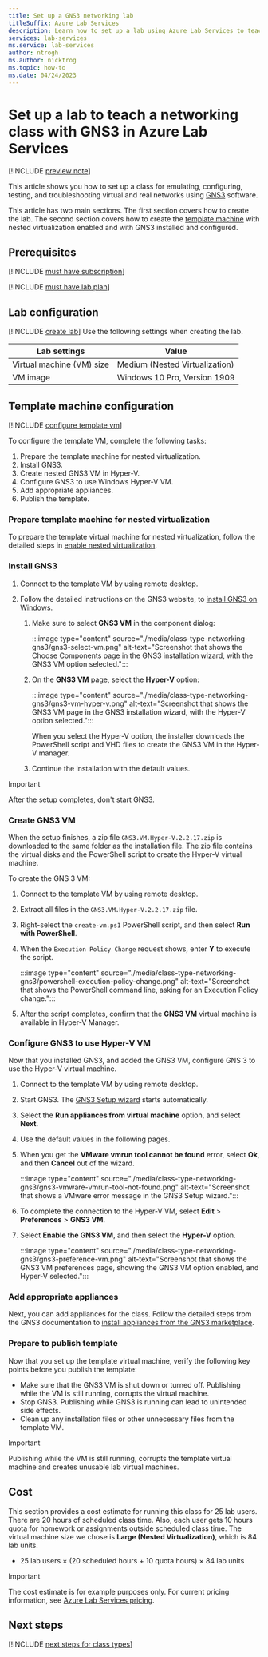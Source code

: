 ```yaml
---
title: Set up a GNS3 networking lab
titleSuffix: Azure Lab Services
description: Learn how to set up a lab using Azure Lab Services to teach networking with GNS3. 
services: lab-services
ms.service: lab-services
author: ntrogh
ms.author: nicktrog
ms.topic: how-to
ms.date: 04/24/2023
---
```


# Set up a lab to teach a networking class with GNS3 in Azure Lab Services

[!INCLUDE [preview note](./includes/lab-services-new-update-focused-article.md)]

This article shows you how to set up a class for emulating, configuring, testing, and troubleshooting virtual and real networks using [GNS3](https://www.gns3.com/) software.

This article has two main sections. The first section covers how to create the lab. The second section covers how to create the [template machine](./classroom-labs-concepts.md#template-virtual-machine) with nested virtualization enabled and with GNS3 installed and configured.

## Prerequisites

[!INCLUDE [must have subscription](./includes/lab-services-class-type-subscription.md)]

[!INCLUDE [must have lab plan](./includes/lab-services-class-type-lab-plan.md)]

## Lab configuration

[!INCLUDE [create lab](./includes/lab-services-class-type-lab.md)]  Use the following settings when creating the lab.

| Lab settings | Value |
| ------------ | ------------------ |
| Virtual machine (VM) size | Medium (Nested Virtualization) |
| VM image | Windows 10 Pro, Version 1909 |

## Template machine configuration

[!INCLUDE [configure template vm](./includes/lab-services-class-type-template-vm.md)]

To configure the template VM, complete the following tasks:

1. Prepare the template machine for nested virtualization.
1. Install GNS3.
1. Create nested GNS3 VM in Hyper-V.
1. Configure GNS3 to use Windows Hyper-V VM.
1. Add appropriate appliances.
1. Publish the template.

### Prepare template machine for nested virtualization

To prepare the template virtual machine for nested virtualization, follow the detailed steps in [enable nested virtualization](how-to-enable-nested-virtualization-template-vm.md).

### Install GNS3

1. Connect to the template VM by using remote desktop.

1. Follow the detailed instructions on the GNS3 website, to [install GNS3 on Windows](https://docs.gns3.com/docs/getting-started/installation/windows). 

    1. Make sure to select **GNS3 VM** in the component dialog:

        :::image type="content" source="./media/class-type-networking-gns3/gns3-select-vm.png" alt-text="Screenshot that shows the Choose Components page in the GNS3 installation wizard, with the GNS3 VM option selected.":::

    1. On the **GNS3 VM** page, select the **Hyper-V** option:

        :::image type="content" source="./media/class-type-networking-gns3/gns3-vm-hyper-v.png" alt-text="Screenshot that shows the GNS3 VM page in the GNS3 installation wizard, with the Hyper-V option selected.":::

        When you select the Hyper-V option, the installer downloads the PowerShell script and VHD files to create the GNS3 VM in the Hyper-V manager.

    1. Continue the installation with the default values.

> [!IMPORTANT]
> After the setup completes, don't start GNS3.

### Create GNS3 VM

When the setup finishes, a zip file `GNS3.VM.Hyper-V.2.2.17.zip` is downloaded to the same folder as the installation file. The zip file contains the virtual disks and the PowerShell script to create the Hyper-V virtual machine.

To create the GNS 3 VM: 

1. Connect to the template VM by using remote desktop.

1. Extract all files in the `GNS3.VM.Hyper-V.2.2.17.zip` file.

1. Right-select the `create-vm.ps1` PowerShell script, and then select **Run with PowerShell**.

1. When the `Execution Policy Change` request shows, enter **Y** to execute the script.

    :::image type="content" source="./media/class-type-networking-gns3/powershell-execution-policy-change.png" alt-text="Screenshot that shows the PowerShell command line, asking for an Execution Policy change.":::

1. After the script completes, confirm that the **GNS3 VM** virtual machine is available in Hyper-V Manager.

### Configure GNS3 to use Hyper-V VM

Now that you installed GNS3, and added the GNS3 VM, configure GNS 3 to use the Hyper-V virtual machine.

1. Connect to the template VM by using remote desktop.

1. Start GNS3. The [GNS3 Setup wizard](https://docs.gns3.com/docs/getting-started/setup-wizard-gns3-vm#local-gns3-vm-setup-wizard) starts automatically.

1. Select the **Run appliances from virtual machine** option, and select **Next**.

1. Use the default values in the following pages.

1. When you get the **VMware vmrun tool cannot be found** error, select **Ok**, and then **Cancel** out of the wizard.

    :::image type="content" source="./media/class-type-networking-gns3/gns3-vmware-vmrun-tool-not-found.png" alt-text="Screenshot that shows a VMware error message in the GNS3 Setup wizard.":::

1. To complete the connection to the Hyper-V VM, select **Edit** > **Preferences** > **GNS3 VM**.

1. Select **Enable the GNS3 VM**, and then select the **Hyper-V** option.

    :::image type="content" source="./media/class-type-networking-gns3/gns3-preference-vm.png" alt-text="Screenshot that shows the GNS3 VM preferences page, showing the GNS3 VM option enabled, and Hyper-V selected.":::

### Add appropriate appliances

Next, you can add appliances for the class. Follow the detailed steps from the GNS3 documentation to [install appliances from the GNS3 marketplace](https://docs.gns3.com/docs/using-gns3/beginners/install-from-marketplace).

### Prepare to publish template

Now that you set up the template virtual machine, verify the following key points before you publish the template:

- Make sure that the GNS3 VM is shut down or turned off.  Publishing while the VM is still running, corrupts the virtual machine.
- Stop GNS3. Publishing while GNS3 is running can lead to unintended side effects.
- Clean up any installation files or other unnecessary files from the template VM.

>[!IMPORTANT]
>Publishing while the VM is still running, corrupts the template virtual machine and creates unusable lab virtual machines.

## Cost  

This section provides a cost estimate for running this class for 25 lab users. There are 20 hours of scheduled class time. Also, each user gets 10 hours quota for homework or assignments outside scheduled class time. The virtual machine size we chose is **Large (Nested Virtualization)**, which is 84 lab units.

- 25 lab users &times; (20 scheduled hours + 10 quota hours) &times; 84 lab units

> [!IMPORTANT]
> The cost estimate is for example purposes only.  For current pricing information, see [Azure Lab Services pricing](https://azure.microsoft.com/pricing/details/lab-services/).

## Next steps

[!INCLUDE [next steps for class types](./includes/lab-services-class-type-next-steps.md)]

